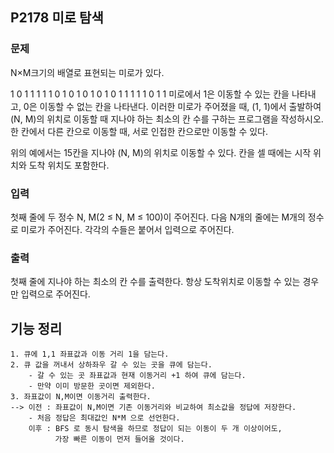 ## P2178 미로 탐색

### 문제
N×M크기의 배열로 표현되는 미로가 있다.

1	0	1	1	1	1
1	0	1	0	1	0
1	0	1	0	1	1
1	1	1	0	1	1
미로에서 1은 이동할 수 있는 칸을 나타내고, 0은 이동할 수 없는 칸을 나타낸다. 이러한 미로가 주어졌을 때, (1, 1)에서 출발하여 (N, M)의 위치로 이동할 때 지나야 하는 최소의 칸 수를 구하는 프로그램을 작성하시오. 한 칸에서 다른 칸으로 이동할 때, 서로 인접한 칸으로만 이동할 수 있다.

위의 예에서는 15칸을 지나야 (N, M)의 위치로 이동할 수 있다. 칸을 셀 때에는 시작 위치와 도착 위치도 포함한다.

### 입력
첫째 줄에 두 정수 N, M(2 ≤ N, M ≤ 100)이 주어진다. 다음 N개의 줄에는 M개의 정수로 미로가 주어진다. 각각의 수들은 붙어서 입력으로 주어진다.

### 출력
첫째 줄에 지나야 하는 최소의 칸 수를 출력한다. 항상 도착위치로 이동할 수 있는 경우만 입력으로 주어진다.

## 기능 정리

    1. 큐에 1,1 좌표값과 이동 거리 1을 담는다.
    2. 큐 값을 꺼내서 상하좌우 갈 수 있는 곳을 큐에 담는다.
        - 갈 수 있는 곳 좌표값과 현재 이동거리 +1 하여 큐에 담는다.
        - 만약 이미 방문한 곳이면 제외한다.
    3. 좌표값이 N,M이면 이동거리 출력한다.
    --> 이전 : 좌표값이 N,M이면 기존 이동거리와 비교하여 최소값을 정답에 저장한다.
        - 처음 정답은 최대값인 N*M 으로 선언한다.
        이후 : BFS 로 동시 탐색을 하므로 정답이 되는 이동이 두 개 이상이어도,
              가장 빠른 이동이 먼저 들어올 것이다.